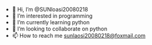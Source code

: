 - 👋 Hi, I’m @SUNloasi20080218
- 👀 I’m interested in programming
- 🌱 I’m currently learning python
- 💞️ I’m looking to collaborate on python
- 📫 How to reach me sunlaosi20080218@foxmail.com

<!---
SUNloasi20080218/SUNloasi20080218 is a ✨ special ✨ repository because its `README.md` (this file) appears on your GitHub profile.
You can click the Preview link to take a look at your changes.
--->
